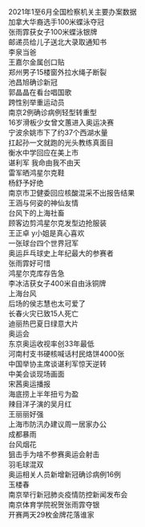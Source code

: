 2021年1至6月全国检察机关主要办案数据  
加拿大华裔选手100米蝶泳夺冠  
张雨霏获女子100米蝶泳银牌  
邮递员给儿子送北大录取通知书  
李泉当爸  
王嘉尔金属创口贴  
郑州男子15楼窗外拉水绳子断裂  
池昌旭确诊新冠  
郭晶晶在看台唱国歌  
跨性别举重运动员  
南京2例确诊病例轻型转重型  
16岁滑板少女曾文蕙进入奥运决赛  
宁波余姚市下了约37个西湖水量  
扛起孙一文就跑的光头教练真面目  
衡水中学回应在美上市  
谌利军 我命由我不由天  
雷军晒鸿星尔克鞋  
杨舒予好绝  
南京市卫健委回应核酸混采不出报告结果  
王涵与何姿的神仙友情  
台风下的上海社畜  
顾客边剪鸿星尔克发型边抢服装  
王正卓 y小姐是真心喜欢  
一张球台四个世界冠军  
奥运乒乓球史上年纪最大的参赛者  
张雨霏好可惜  
鸿星尔克库存告急  
李冰洁获女子400米自由泳铜牌  
上海台风  
后场的侯志慧也太可爱了  
长春火灾已致15人死亡  
迪丽热巴夏日绿意大片  
奥运会  
东京奥运收视率创33年最低  
河南村支书硬核喊话村民烙饼4000张  
中国举协主席谈谌利军惊天逆转  
中美会谈现场画面  
宋茜奥运播报  
海底捞上半年扭亏为盈  
辣目洋子演的吴月红  
王丽丽好强  
上海市防汛办建议周一居家办公  
成都暴雨  
台风烟花  
狙击手为啥不参赛奥运会射击  
羽毛球混双  
奥运相关人员新增新冠确诊病例16例  
玉楼春  
南京举行新冠肺炎疫情防控新闻发布会  
南京体育学院祝贺张雨霏夺银  
开赛两天29枚金牌花落谁家  

